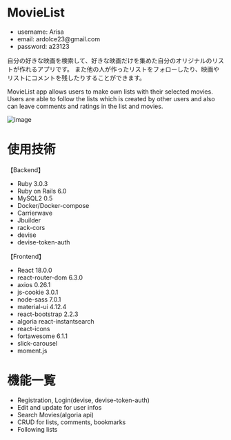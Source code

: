 # MovieList

<ul>
<li>username:  Arisa</li>
<li>email: ardolce23@gmail.com</li>
<li>password: a23123</li>
</ul>

自分の好きな映画を検索して、好きな映画だけを集めた自分のオリジナルのリストが作れるアプリです。
また他の人が作ったリストをフォローしたり、映画やリストにコメントを残したりすることができます。

MovieList app allows users to make own lists with their selected movies. 
Users are able to follow the lists which is created by other users and also can leave comments and ratings in the list and movies.

![image](https://user-images.githubusercontent.com/90506535/163818216-f2509607-0701-43c1-8f1c-d7f241ce231a.png)

# 使用技術

【Backend】

<ul>
<li>Ruby 3.0.3</li>
<li>Ruby on Rails 6.0</li>
<li>MySQL2  0.5</li>
<li>Docker/Docker-compose</li>
<li>Carrierwave</li>
<li>Jbuilder</li>
<li>rack-cors</li>
<li>devise</li>
<li>devise-token-auth</li>
</ul>

【Frontend】

<ul>
<li>React 18.0.0</li>
<li>react-router-dom 6.3.0</li>
<li>axios 0.26.1</li>
<li>js-cookie 3.0.1</li>
<li>node-sass 7.0.1</li>
<li>material-ui 4.12.4</li>
<li>react-bootstrap 2.2.3</li>
<li>algoria react-instantsearch</li>
<li>react-icons</li>
<li>fortawesome 6.1.1</li>
<li>slick-carousel</li>
<li>moment.js</li>
</ul>


# 機能一覧


<ul>
<li>Registration, Login(devise, devise-token-auth)</li>
<li>Edit and update for user infos</li>
<li>Search Movies(algoria api)</li>
<li>CRUD for lists, comments, bookmarks</li>
<li>Following lists</li>
</ul>




